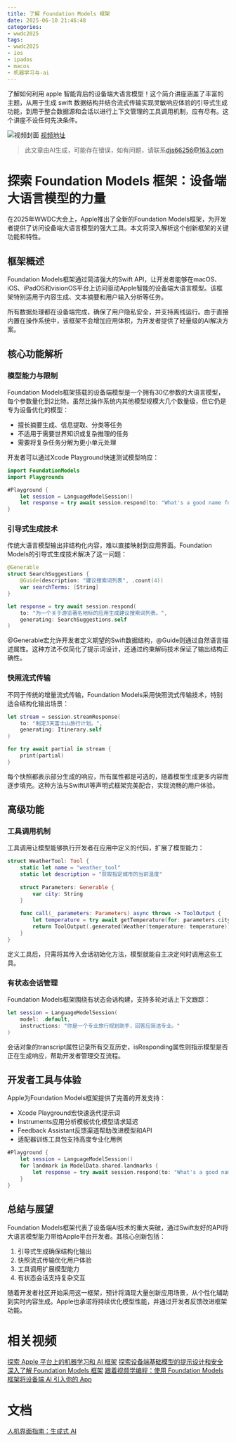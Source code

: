 ```yaml
---
title: 了解 Foundation Models 框架
date: 2025-06-10 21:46:48
categories:
- wwdc2025
tags:
- wwdc2025
- ios
- ipados
- macos
- 机器学习与-ai
---
```

了解如何利用 apple 智能背后的设备端大语言模型！这个简介讲座涵盖了丰富的主题，从用于生成 swift 数据结构并结合流式传输实现灵敏响应体验的引导式生成功能，到用于整合数据源和会话以进行上下文管理的工具调用机制，应有尽有。这个讲座不设任何先决条件。
<!--more-->

![视频封面](https://devimages-cdn.apple.com/wwdc-services/images/3055294D-836B-4513-B7B0-0BC5666246B0/9965/9965_wide_250x141_2x.jpg)
[视频地址](https://developer.apple.com/cn/videos/play/wwdc2025/286/)
> 此文章由AI生成，可能存在错误，如有问题，请联系[djs66256@163.com](djs66256@163.com)

# 探索 Foundation Models 框架：设备端大语言模型的力量

在2025年WWDC大会上，Apple推出了全新的Foundation Models框架，为开发者提供了访问设备端大语言模型的强大工具。本文将深入解析这个创新框架的关键功能和特性。

## 框架概述

Foundation Models框架通过简洁强大的Swift API，让开发者能够在macOS、iOS、iPadOS和visionOS平台上访问驱动Apple智能的设备端大语言模型。该框架特别适用于内容生成、文本摘要和用户输入分析等任务。

所有数据处理都在设备端完成，确保了用户隐私安全，并支持离线运行。由于直接内置在操作系统中，该框架不会增加应用体积，为开发者提供了轻量级的AI解决方案。

## 核心功能解析

### 模型能力与限制

Foundation Models框架搭载的设备端模型是一个拥有30亿参数的大语言模型，每个参数量化到2比特。虽然比操作系统内其他模型规模大几个数量级，但它仍是专为设备优化的模型：

- 擅长摘要生成、信息提取、分类等任务
- 不适用于需要世界知识或复杂推理的任务
- 需要将复杂任务分解为更小单元处理

开发者可以通过Xcode Playground快速测试模型响应：

```swift
import FoundationModels
import Playgrounds

#Playground {
    let session = LanguageModelSession()
    let response = try await session.respond(to: "What's a good name for a trip to Japan? Respond only with a title")
}
```

### 引导式生成技术

传统大语言模型输出非结构化内容，难以直接映射到应用界面。Foundation Models的引导式生成技术解决了这一问题：

```swift
@Generable
struct SearchSuggestions {
    @Guide(description: "建议搜索词列表", .count(4))
    var searchTerms: [String]
}

let response = try await session.respond(
    to: "为一个关于游览著名地标的应用生成建议搜索词列表。",
    generating: SearchSuggestions.self
)
```

@Generable宏允许开发者定义期望的Swift数据结构，@Guide则通过自然语言描述属性。这种方法不仅简化了提示词设计，还通过约束解码技术保证了输出结构正确性。

### 快照流式传输

不同于传统的增量流式传输，Foundation Models采用快照流式传输技术，特别适合结构化输出场景：

```swift
let stream = session.streamResponse(
    to: "制定3天富士山旅行计划。",
    generating: Itinerary.self
)

for try await partial in stream {
    print(partial)
}
```

每个快照都表示部分生成的响应，所有属性都是可选的，随着模型生成更多内容而逐步填充。这种方法与SwiftUI等声明式框架完美配合，实现流畅的用户体验。

## 高级功能

### 工具调用机制

工具调用让模型能够执行开发者在应用中定义的代码，扩展了模型能力：

```swift
struct WeatherTool: Tool {
    static let name = "weather_tool"
    static let description = "获取指定城市的当前温度"
    
    struct Parameters: Generable {
        var city: String
    }
    
    func call(_ parameters: Parameters) async throws -> ToolOutput {
        let temperature = try await getTemperature(for: parameters.city)
        return ToolOutput(.generated(Weather(temperature: temperature)))
    }
}
```

定义工具后，只需将其传入会话初始化方法，模型就能自主决定何时调用这些工具。

### 有状态会话管理

Foundation Models框架围绕有状态会话构建，支持多轮对话上下文跟踪：

```swift
let session = LanguageModelSession(
    model: .default,
    instructions: "你是一个专业旅行规划助手，回答应简洁专业。"
)
```

会话对象的transcript属性记录所有交互历史，isResponding属性则指示模型是否正在生成响应，帮助开发者管理交互流程。

## 开发者工具与体验

Apple为Foundation Models框架提供了完善的开发支持：

- Xcode Playground宏快速迭代提示词
- Instruments应用分析模板优化模型请求延迟
- Feedback Assistant反馈渠道帮助改进模型和API
- 适配器训练工具包支持高度专业化用例

```swift
#Playground {
    let session = LanguageModelSession()
    for landmark in ModelData.shared.landmarks {
        let response = try await session.respond(to: "What's a good name for a trip to \(landmark.name)? Respond only with a title")
    }
}
```

## 总结与展望

Foundation Models框架代表了设备端AI技术的重大突破，通过Swift友好的API将大语言模型能力带给Apple平台开发者。其核心创新包括：

1. 引导式生成确保结构化输出
2. 快照流式传输优化用户体验
3. 工具调用扩展模型能力
4. 有状态会话支持复杂交互

随着开发者社区开始采用这一框架，预计将涌现大量创新应用场景，从个性化辅助到实时内容生成。Apple也承诺将持续优化模型性能，并通过开发者反馈改进框架功能。

# 相关视频

[探索 Apple 平台上的机器学习和 AI 框架](https://developer.apple.com/videos/play/wwdc2025/360)
[探索设备端基础模型的提示设计和安全](https://developer.apple.com/videos/play/wwdc2025/248)
[深入了解 Foundation Models 框架](https://developer.apple.com/videos/play/wwdc2025/301)
[跟着视频学编程：使用 Foundation Models 框架将设备端 AI 引入你的 App](https://developer.apple.com/videos/play/wwdc2025/259)
# 文档

[人机界面指南：生成式 AI](https://developer.apple.com/design/human-interface-guidelines/generative-ai)
